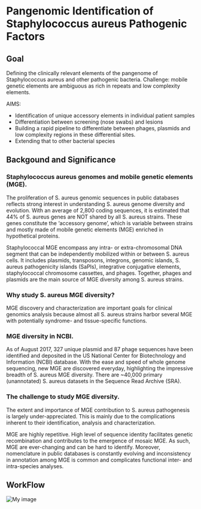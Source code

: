 # Pangenomic Identification of Staphylococcus aureus Pathogenic Factors

## Goal
Defining the clinically relevant elements of the pangenome of Staphylococcus aureus and other pathogenic bacteria.
Challenge: mobile genetic elements are ambiguous as rich in repeats and low complexity elements.

AIMS:
- Identification of unique accessory elements in individual patient samples
- Differentiation between screening (nose swabs) and lesions
- Building a rapid pipeline to differentiate between phages, plasmids and low complexity regions in these differential sites.  
- Extending that to other bacterial species

## Backgound and Significance
### Staphylococcus aureus genomes and mobile genetic elements (MGE).
 The proliferation of S. aureus genomic sequences in public databases reflects strong interest in understanding S. aureus genome diversity and evolution. With an average of 2,800 coding sequences, it is estimated that 44% of S. aureus genes are NOT shared by all S. aureus strains. These genes constitute the  ‘accessory genome’, which is variable between strains and mostly made of mobile genetic elements (MGE) enriched in hypothetical proteins. 

 Staphylococcal MGE encompass any intra- or extra-chromosomal DNA segment that can be independently mobilized within or between S. aureus cells. It includes plasmids, transposons, integrons, genomic islands, S. aureus pathogenicity islands (SaPIs), integrative conjugative elements, staphylococcal chromosome cassettes, and phages. Together, phages and plasmids are the main source of MGE diversity among S. aureus strains. 

### Why study S. aureus MGE diversity?
 MGE discovery and characterization are important goals for clinical genomics analysis because almost all S. aureus strains harbor several MGE with potentially syndrome- and tissue-specific functions. 
 
### MGE diversity in NCBI.
 As of August 2017,  327 unique plasmid and 87 phage sequences have been identified and deposited in the US National Center for Biotechnology and Information (NCBI) database.  With the ease and speed of whole genome sequencing, new MGE are discovered everyday, highlighting the impressive breadth of S. aureus MGE diversity. There are ~40,000 primary (unannotated) S. aureus datasets in the Sequence Read Archive (SRA). 

### The challenge to study MGE diversity. 
 The extent and importance of MGE contribution to S. aureus pathogenesis is largely under-appreciated. This is mainly due to the complications inherent to their identification, analysis and characterization. 
 
MGE are highly repetitive. High level of sequence identity facilitates genetic recombination and contributes to the emergence of mosaic MGE. As such, MGE are ever-changing and can be hard to identify. Moreover, nomenclature in public databases is constantly evolving and inconsistency in annotation among MGE is common and complicates functional inter- and intra-species analyses. 
	


## WorkFlow
![My image](https://github.com/Rickcopin/Pathogenic_Pangenomes/blob/master/images/approaches.png)
